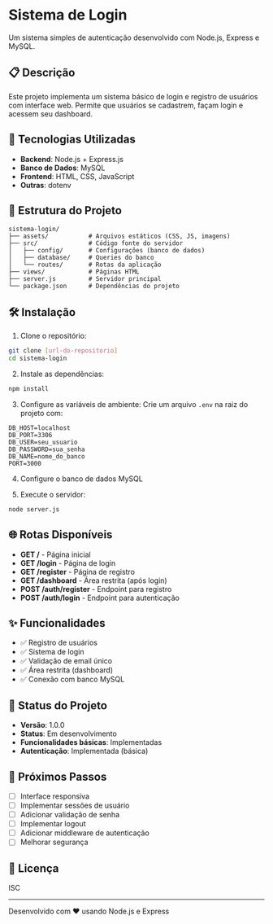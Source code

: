 # Sistema de Login

Um sistema simples de autenticação desenvolvido com Node.js, Express e MySQL.

## 📋 Descrição

Este projeto implementa um sistema básico de login e registro de usuários com interface web. 
Permite que usuários se cadastrem, façam login e acessem seu dashboard.

## 🚀 Tecnologias Utilizadas

- **Backend**: Node.js + Express.js
- **Banco de Dados**: MySQL
- **Frontend**: HTML, CSS, JavaScript
- **Outras**: dotenv

## 📁 Estrutura do Projeto

```
sistema-login/
├── assets/           # Arquivos estáticos (CSS, JS, imagens)
├── src/              # Código fonte do servidor
│   ├── config/       # Configurações (banco de dados)
│   ├── database/     # Queries do banco
│   └── routes/       # Rotas da aplicação
├── views/            # Páginas HTML
├── server.js         # Servidor principal
└── package.json      # Dependências do projeto
```

## 🛠️ Instalação

1. Clone o repositório:
```bash
git clone [url-do-repositorio]
cd sistema-login
```

2. Instale as dependências:
```bash
npm install
```

3. Configure as variáveis de ambiente:
Crie um arquivo `.env` na raiz do projeto com:
```
DB_HOST=localhost
DB_PORT=3306
DB_USER=seu_usuario
DB_PASSWORD=sua_senha
DB_NAME=nome_do_banco
PORT=3000
```

4. Configure o banco de dados MySQL

5. Execute o servidor:
```bash
node server.js
```

## 🌐 Rotas Disponíveis

- **GET /** - Página inicial
- **GET /login** - Página de login
- **GET /register** - Página de registro
- **GET /dashboard** - Área restrita (após login)
- **POST /auth/register** - Endpoint para registro
- **POST /auth/login** - Endpoint para autenticação

## ✨ Funcionalidades

- ✅ Registro de usuários
- ✅ Sistema de login
- ✅ Validação de email único
- ✅ Área restrita (dashboard)
- ✅ Conexão com banco MySQL

## 📝 Status do Projeto

- **Versão**: 1.0.0
- **Status**: Em desenvolvimento
- **Funcionalidades básicas**: Implementadas
- **Autenticação**: Implementada (básica)

## 🔧 Próximos Passos
- [ ] Interface responsiva 
- [ ] Implementar sessões de usuário
- [ ] Adicionar validação de senha
- [ ] Implementar logout
- [ ] Adicionar middleware de autenticação
- [ ] Melhorar segurança

## 📄 Licença

ISC

---

Desenvolvido com ❤️ usando Node.js e Express
